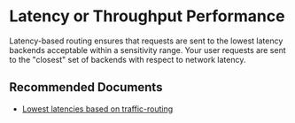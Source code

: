 <properties
    pageTitle="Latency or throughput performance"
    description="Latency or throughput performance"
    service="microsoft.afd"
    resource="afd"
    authors="jtwalters25" 
    authorAlias="jewalte"
    displayOrder=""
    selfHelpType="generic"
    supportTopicIds="32614252"
    resourceTags=""
    productPesIds="16611"
    cloudEnvironments="public"
/>

# Latency or Throughput Performance

Latency-based routing ensures that requests are sent to the lowest latency backends acceptable within a sensitivity range. Your user requests are sent to the "closest" set of backends with respect to network latency.

## **Recommended Documents**

* [Lowest latencies based on traffic-routing](https://docs.microsoft.com/azure/frontdoor/front-door-routing-methods#a-name--latencyalowest-latencies-based-traffic-routing)
